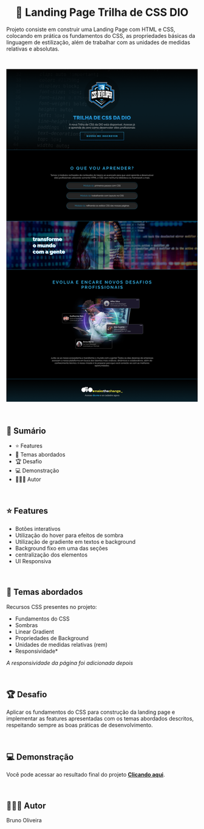 <h1 align="center">📌 <b>Landing Page Trilha de CSS DIO</b></h1>

Projeto consiste em construir uma Landing Page com HTML e CSS, colocando em prática os fundamentos do CSS, as propriedades básicas da linguagem de estilização, além de trabalhar com as unidades de medidas relativas e absolutas.

<br>

![Screen](./assets/imagem/screen.png)

<br>

## 📎 **Sumário**
- ⭐ Features
- 📂 Temas abordados
- 🏆 Desafio
- 💻 Demonstração
- 🙋🏻‍♂️ Autor

<br>

## ⭐ **Features**

- Botões interativos
- Utilização do hover para efeitos de sombra
- Utilização de gradiente em textos e background
- Background fixo em uma das seções
- centralização dos elementos
- UI Responsiva

<br>

## 📂 **Temas abordados**

Recursos CSS presentes no projeto:

- Fundamentos do CSS
- Sombras
- Linear Gradient
- Propriedades de Background
- Unidades de medidas relativas (rem)
- Responsividade*

*A responsividade da página foi adicionada depois*

<br>

## 🏆 **Desafio**
Aplicar os fundamentos do CSS para construção da landing page e implementar as features apresentadas com os temas abordados descritos, respeitando sempre as boas práticas de desenvolvimento.

<br>

## 💻 **Demonstração**
Você pode acessar ao resultado final do projeto <a href="https://brunooliveira16.github.io/Formacao-CSS-Web-Developer-DIO/DESAFIO-CSS-MODULO-01/index.html"><b>Clicando aqui</b></a>.

<br>

## 🙋🏻‍♂️ **Autor**

Bruno Oliveira